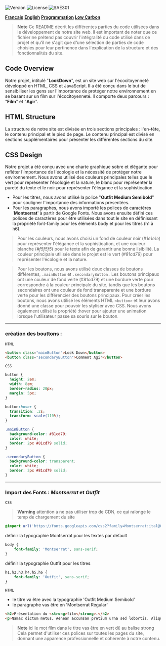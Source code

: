 ![Version](https://img.shields.io/badge/version-1.0.1-green.svg) 
![License](https://img.shields.io/badge/license-MIT-green.svg) 
![SAE301](https://img.shields.io/github/repo-size/M-U-C-K-A/SAE301)

[**Francais**](https://github.com/M-U-C-K-A/SAE301/blob/main/README.md)
[**English**](https://github.com/M-U-C-K-A/SAE301/blob/main/README.en.md)
[**Programmation**](https://github.com/M-U-C-K-A/SAE301/blob/main/DEV.md)
[**Low Carbon**](https://github.com/M-U-C-K-A/SAE301/blob/main/Carbon.md)


> **Note** Ce README décrit les différentes parties du code utilisées dans le développement de notre site web. Il est important de noter que ce fichier ne prétend pas couvrir l'intégralité du code utilisé dans ce projet et qu'il ne s'agit que d'une sélection de parties de code choisies pour leur pertinence dans l'explication de la structure et des fonctionnalités du site.

## Code Overview
Notre projet, intitulé "**LookDown**", est un site web sur l'écocitoyenneté développé en HTML, CSS et JavaScript. Il a été conçu dans le but de sensibiliser les gens sur l'importance de protéger notre environnement en se basant sur un film sur l'écocitoyenneté. Il comporte deux parcours : "**Film**" et "**Agir**".

## HTML Structure
La structure de notre site est divisée en trois sections principales : l'en-tête, le contenu principal et le pied de page. Le contenu principal est divisé en sections supplémentaires pour présenter les différentes sections du site.

## CSS Design
Notre projet a été conçu avec une charte graphique sobre et élégante pour refléter l'importance de l'écologie et la nécessité de protéger notre environnement. Nous avons utilisé des couleurs principales telles que le vert pour représenter l'écologie et la nature, le blanc pour représenter la pureté du texte et le noir pour représenter l'élégance et la sophistication.

- Pour les titres, nous avons utilisé la police "**Outfit Medium Semibold**" pour souligner l'importance des informations présentées. 
- Pour les paragraphes, nous avons importé les polices de caractères '**Montserrat**' à partir de Google Fonts. Nous avons ensuite défini ces polices de caractères pour être utilisées dans tout le site en définissant la propriété font-family pour les éléments body et pour les titres (h1 à h6).

> Pour les couleurs, nous avons choisi un fond de couleur noir (*#1e1e1e*) pour représenter l'élégance et la sophistication, et une couleur blanche (*#f5f5f5*) pour le texte afin de garantir une bonne lisibilité. La couleur principale utilisée dans le projet est le vert (*#81cd79*) pour représenter l'écologie et la nature.

> Pour les boutons, nous avons utilisé deux classes de boutons différentes, `.mainButton` et `.secondaryButton.` Les boutons principaux ont une couleur de fond verte (#81cd79) et une bordure verte pour correspondre à la couleur principale du site, tandis que les boutons secondaires ont une couleur de fond transparente et une bordure verte pour les différencier des boutons principaux.
> Pour créer les boutons, nous avons utilisé les éléments HTML ``<button>`` et leur avons donné une classe pour pouvoir les styliser avec CSS. Nous avons également utilisé la propriété :hover pour ajouter une animation lorsque l'utilisateur passe sa souris sur le bouton.
----
### création des bouttons :  
  ``HTML``
  
```html
<button class="mainButton">Look Down</button>
<button class="secondaryButton">Comment Agir</button>
  ```
  
``CSS``
  
  ```css
button {
    height: 2em;
    width: 8em;
    border-radius: 20px;
    margin: 5px;
}

button:hover {
    transition: .2s;
    transform: scale(110%);
}

.mainButton {
    background-color: #81cd79;
    color: white;
    border: 2px #81cd79 solid;
}

.secondaryButton {
    background-color: transparent;
    color: white;
    border: 2px #81cd79 solid;
}
```
----
  ### Import des Fonts : *Montserrat* et *Outfit*

``CSS``     
> **Warning**
> attention a ne pas utiliser trop de CDN, ce qui ralonge le temp de chargement du site

  ```css
@import url('https://fonts.googleapis.com/css2?family=Montserrat:ital@0;1&family=Outfit:wght@500;600&display=swap');
  ```
définir la typographie Montserrat pour les textes par défault
```css
body {
    font-family: 'Montserrat', sans-serif;
}
```
définir la typographie Outfit pour les titres
```css
h1,h2,h3,h4,h5,h6 {
    font-family: 'Outfit', sans-serif;
}
```
``HTML``
- le titre va être avec la typographie 'Outfit Medium Semibold' 
- le paragraphe vas être en 'Montserrat Regular'
```html
<h2>Présentation du <strong>film</strong>.</h2>
<p>Namac dictum metus. Aenean accumsan pretium urna sed lobortis. Aliquam maximus suscipit nisi ac fringilla.</p>
  ```
> **Note**
> ici le mot film dans le titre vas être en vert dû au balise strong
> Cela permet d'utiliser ces polices sur toutes les pages du site, donnant une apparence professionnelle et cohérente à notre contenu.
 
  
  
  
